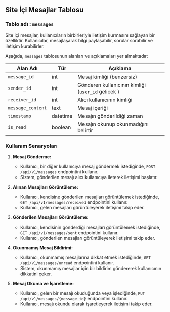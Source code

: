 
## Site İçi Mesajlar Tablosu
### Tablo adı :  ` messages  `

Site içi mesajlar, kullanıcıların birbirleriyle iletişim kurmasını sağlayan bir özelliktir. Kullanıcılar, mesajlaşarak bilgi paylaşabilir, sorular sorabilir ve iletişim kurabilirler.


Aşağıda, `messages` tablosunun alanları ve açıklamaları yer almaktadır:

| Alan Adı          | Tür          | Açıklama                                        |
|-------------------|--------------|-------------------------------------------------|
| `message_id`      | int          | Mesaj kimliği (benzersiz)                       |
| `sender_id`       | int          | Gönderen kullanıcının kimliği (`user_id` gelicek )    |
| `receiver_id`     | int          | Alıcı kullanıcının kimliği                      |
| `message_content` | text         | Mesaj içeriği                                   |
| `timestamp`       | datetime     | Mesajın gönderildiği zaman                      |
| `is_read`         | boolean      | Mesajın okunup okunmadığını belirtir            |

### Kullanım Senaryoları

1. **Mesaj Gönderme:**
   - Kullanıcı, bir diğer kullanıcıya mesaj göndermek istediğinde, `POST /api/v1/messages` endpointini kullanır.
   - Sistem, gönderilen mesajı alıcı kullanıcıya ileterek iletişimi başlatır.

2. **Alınan Mesajları Görüntüleme:**
   - Kullanıcı, kendisine gönderilen mesajları görüntülemek istediğinde, `GET /api/v1/messages/received` endpointini kullanır.
   - Kullanıcı, gelen mesajları görüntüleyerek iletişimi takip eder.

3. **Gönderilen Mesajları Görüntüleme:**
   - Kullanıcı, kendisinin gönderdiği mesajları görüntülemek istediğinde, `GET /api/v1/messages/sent` endpointini kullanır.
   - Kullanıcı, gönderilen mesajları görüntüleyerek iletişimi takip eder.

4. **Okunmamış Mesaj Bildirimi:**
   - Kullanıcı, okunmamış mesajlarına dikkat etmek istediğinde, `GET /api/v1/messages/unread` endpointini kullanır.
   - Sistem, okunmamış mesajlar için bir bildirim göndererek kullanıcının dikkatini çeker.

5. **Mesaj Okuma ve İşaretleme:**
   - Kullanıcı, gelen bir mesajı okuduğunda veya işlediğinde, `PUT /api/v1/messages/{message_id}` endpointini kullanır.
   - Kullanıcı, mesajı okundu olarak işaretleyerek iletişimi takip eder.
